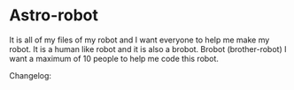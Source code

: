 # Astro-robot
It is all of my files of my robot and I want everyone to help me make my robot.
It is a human like robot and it is also a brobot. Brobot (brother-robot)
I want a maximum of 10 people to help me code this robot.


Changelog:

